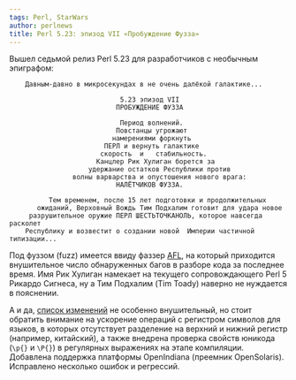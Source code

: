 ```yaml
---
tags: Perl, StarWars
author: perlnews
title: Perl 5.23: эпизод VII «Пробуждение Фузза»
---
```


Вышел седьмой релиз Perl 5.23 для разработчиков с необычным эпиграфом:

        Давным-давно в микросекундах в не очень далёкой галактике...

                                5.23 эпизод VII
                               ПРОБУЖДЕНИЕ ФУЗЗА

                                Период волнений.
                               Повстанцы угрожают
                              намерениями форкнуть
                            ПЕРЛ и вернуть галактике
                           скорость  и   стабильность.
                          Канцлер Рик Хулиган борется за
                        удержание остатков Республики против
                    волны варварства и опустошения нового врага:
                               НАЛЁТЧИКОВ ФУЗЗА.

              Тем временем, после 15 лет подготовки и продолжительных
           ожиданий, Верховный Вождь Тим Подхалим готовит для удара новое
         разрушительное оружие ПЕРЛ ШЕСТЬТОЧКАНОЛЬ, которое навсегда расколет
        Республику и возвестит о создании новой  Империи частичной типизации...

Под фуззом (fuzz) имеется ввиду фаззер [AFL](http://lcamtuf.coredump.cx/afl/),
на который приходится внушительное число обнаруженных багов в разборе кода за
последнее время. Имя Рик Хулиган намекает на текущего сопровождающего Perl 5
Рикардо Сигнеса, ну а Тим Подхалим (Tim Toady) наверно не нуждается в
пояснении.

А и да, [список
изменений](https://metacpan.org/pod/release/DAGOLDEN/perl-5.23.6/pod/perldelta.pod)
не особенно внушительный, но стоит обратить внимание на ускорение операций с
регистром символов для языков, в которых отсутствует разделение на верхний и нижний
регистр (например, китайский), а также внедрена проверка свойств юникода
(`\p{}` и `\P{}`) в регулярных выражениях на этапе компиляции. Добавлена
поддержка платформы OpenIndiana (преемник OpenSolaris). Исправлено несколько
ошибок и регрессий.
